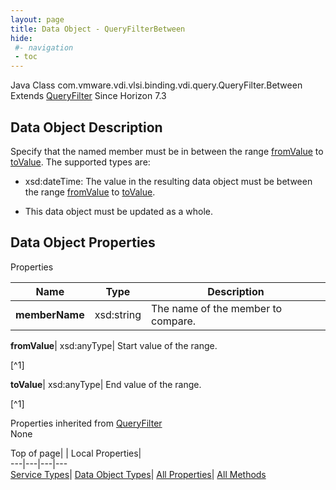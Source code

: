 ```yaml
---
layout: page
title: Data Object - QueryFilterBetween
hide:
 #- navigation
 - toc
---
```






Java Class
    com.vmware.vdi.vlsi.binding.vdi.query.QueryFilter.Between
Extends
     [QueryFilter](vdi.query.QueryFilter.Filter.md)
Since 
    Horizon 7.3

## Data Object Description 

Specify that the named member must be in between the range [fromValue](vdi.query.QueryFilter.Between.md#fromValue) to [toValue](vdi.query.QueryFilter.Between.md#toValue). The supported types are: 

  * xsd:dateTime: The value in the resulting data object must be between the range [fromValue](vdi.query.QueryFilter.Between.md#fromValue) to [toValue](vdi.query.QueryFilter.Between.md#toValue).


  * This data object must be updated as a whole.



## Data Object Properties

Properties

Name |  Type |  Description   
---|---|---  
**memberName**|  xsd:string|  The name of the member to compare.   
  
**fromValue**|  xsd:anyType|  Start value of the range.   


[^1]

  
**toValue**|  xsd:anyType|  End value of the range.   


[^1]

  
Properties inherited from [QueryFilter](vdi.query.QueryFilter.Filter.md)  
None  
  
  
Top of page| | Local Properties|   
---|---|---|---  
[Service Types](index-mo_types.md)| [Data Object Types](index-do_types.md)| [All Properties](index-properties.md)| [All Methods](index-methods.md)  
  
  

